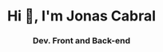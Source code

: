 
<h1 align="center">Hi 👋, I'm Jonas Cabral</h1>
<h3 align="center">Dev. Front and Back-end</h3>


<!--<img src="https://media.giphy.com/media/E9cHYz8d9EBIK2eT8b/giphy.gif"  min-width="400px" max-width="400px" width="400px" align="centro" alt="Jonas Gif">
<p align="left">
  I'm currently studying Computer Engineering.
</p>
<p align="left">
  🚀 I’m currently working: <strong>
IT COORDINATOR on <a href="https://www.barbiero.com.br/" target"_blank">Barbiero</a></strong>
</p>

  <h2>👋 Skills:</h2>
  <p align="center">
  <img src="https://cdn.jsdelivr.net/gh/devicons/devicon/icons/javascript/javascript-original.svg" min-width="40px" max-width="40px" width="40px">
  <img src="https://cdn.jsdelivr.net/gh/devicons/devicon/icons/html5/html5-original-wordmark.svg" min-width="40px" max-width="40px" width="40px">
  <img src="https://cdn.jsdelivr.net/gh/devicons/devicon/icons/css3/css3-original-wordmark.svg" min-width="40px" max-width="40px" width="40px">
  <img src="https://cdn.jsdelivr.net/gh/devicons/devicon/icons/php/php-original.svg" min-width="40px" max-width="40px" width="40px">
  <img src="https://cdn.jsdelivr.net/gh/devicons/devicon/icons/mysql/mysql-original-wordmark.svg" min-width="40px" max-width="40px" width="40px">
  <img src="https://cdn.jsdelivr.net/gh/devicons/devicon/icons/java/java-original-wordmark.svg" min-width="40px" max-width="40px" width="40px">
  <img src="https://cdn.jsdelivr.net/gh/devicons/devicon/icons/lua/lua-plain-wordmark.svg" min-width="40px" max-width="40px" width="40px">
  <img src="https://cdn.jsdelivr.net/gh/devicons/devicon/icons/cplusplus/cplusplus-original.svg" min-width="40px" max-width="40px" width="40px">
</p>



<h2> 🔥 I’m currently learning:</h2>
<p align="center"> 
  <img src="https://cdn.jsdelivr.net/gh/devicons/devicon/icons/nodejs/nodejs-original-wordmark.svg" min-width="40px" max-width="40px" width="40px">
  <img src="https://cdn.jsdelivr.net/gh/devicons/devicon/icons/react/react-original-wordmark.svg" min-width="40px" max-width="40px" width="40px">
  <img src="https://cdn.jsdelivr.net/gh/devicons/devicon/icons/firebase/firebase-plain-wordmark.svg" min-width="40px" max-width="40px" width="40px">
  
</p>

<details >
  <summary align="center">:zap: Languages Used</summary>
  
  <p><img align="center" src="https://github-readme-stats.vercel.app/api/top-langs?username=JONAS0607&show_icons=true&locale=en&layout=compact" alt="JONAS0607" /></p>
  </details><br>
  
<p>&nbsp;<img align="center" src="https://github-readme-stats.vercel.app/api?username=JONAS0607&show_icons=true&locale=en" alt="JONAS0607" /></p>



<p align="left">
<h3 align="center"> <img src="https://komarev.com/ghpvc/?username=JONAS0607" alt="JONAS0607" /> </h3>
</p>
-->
